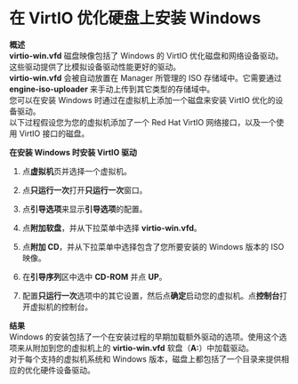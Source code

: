 # 在 VirtIO 优化硬盘上安装 Windows

**概述**<br/>
**virtio-win.vfd** 磁盘映像包括了 Windows 的 VirtIO 优化磁盘和网络设备驱动。这些驱动提供了比模拟设备驱动性能更好的驱动。<br/>
**virtio-win.vfd** 会被自动放置在 Manager 所管理的 ISO 存储域中。它需要通过 **engine-iso-uploader** 来手动上传到其它类型的存储域中。<br/>
您可以在安装 Windows 时通过在虚拟机上添加一个磁盘来安装 VirtIO 优化的设备驱动。<br/>
以下过程假设您为您的虚拟机添加了一个 Red Hat VirtIO 网络接口，以及一个使用 VirtIO 接口的磁盘。

**在安装 Windows 时安装 VirtIO 驱动**
1. 点**虚拟机**页并选择一个虚拟机。

2. 点**只运行一次**打开**只运行一次**窗口。

3. 点**引导选项**来显示**引导选项**的配置。

4. 点**附加软盘**，并从下拉菜单中选择 **virtio-win.vfd**。

5. 点**附加 CD**，并从下拉菜单中选择包含了您所要安装的 Windows 版本的 ISO 映像。

6. 在**引导序列**区中选中 **CD-ROM** 并点 **UP**。

7. 配置**只运行一次**选项中的其它设置，然后点**确定**启动您的虚拟机。点**控制台**打开虚拟机的控制台。

**结果**<br/>
Windows 的安装包括了一个在安装过程的早期加载额外驱动的选项。使用这个选项来从附加到您的虚拟机上的 **virtio-win.vfd** 软盘（**A:**）中加载驱动。<br/>对于每个支持的虚拟机系统和 Windows 版本，磁盘上都包括了一个目录来提供相应的优化硬件设备驱动。
